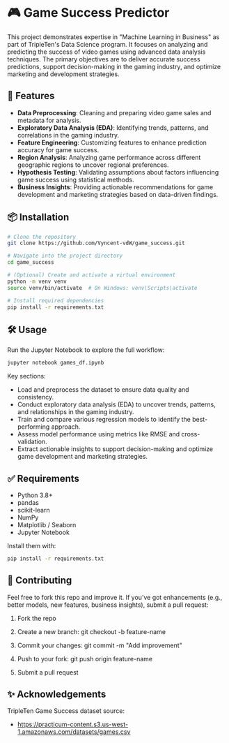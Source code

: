 # 🎮 Game Success Predictor
This project demonstrates expertise in "Machine Learning in Business" as part of TripleTen's Data Science program. It focuses on analyzing and predicting the success of video games using advanced data analysis techniques. The primary objectives are to deliver accurate success predictions, support decision-making in the gaming industry, and optimize marketing and development strategies.

## 🚀 Features
- **Data Preprocessing**: Cleaning and preparing video game sales and metadata for analysis.
- **Exploratory Data Analysis (EDA)**: Identifying trends, patterns, and correlations in the gaming industry.
- **Feature Engineering**: Customizing features to enhance prediction accuracy for game success.
- **Region Analysis**: Analyzing game performance across different geographic regions to uncover regional preferences.
- **Hypothesis Testing**: Validating assumptions about factors influencing game success using statistical methods.
- **Business Insights**: Providing actionable recommendations for game development and marketing strategies based on data-driven findings.

## 📦 Installation

```bash
# Clone the repository
git clone https://github.com/Vyncent-vdW/game_success.git

# Navigate into the project directory
cd game_success

# (Optional) Create and activate a virtual environment
python -m venv venv
source venv/bin/activate  # On Windows: venv\Scripts\activate

# Install required dependencies
pip install -r requirements.txt
```

## 🛠️ Usage
Run the Jupyter Notebook to explore the full workflow:

```bash
jupyter notebook games_df.ipynb
``` 

Key sections:

- Load and preprocess the dataset to ensure data quality and consistency.
- Conduct exploratory data analysis (EDA) to uncover trends, patterns, and relationships in the gaming industry.
- Train and compare various regression models to identify the best-performing approach.
- Assess model performance using metrics like RMSE and cross-validation.
- Extract actionable insights to support decision-making and optimize game development and marketing strategies.

## ✅ Requirements 
- Python 3.8+
- pandas
- scikit-learn
- NumPy
- Matplotlib / Seaborn
- Jupyter Notebook 

Install them with: 
```bash
pip install -r requirements.txt
``` 

## 🙋 Contributing
Feel free to fork this repo and improve it. If you’ve got enhancements (e.g., better models, new features, business insights), submit a pull request:

1. Fork the repo

2. Create a new branch: git checkout -b feature-name

3. Commit your changes: git commit -m "Add improvement"

4. Push to your fork: git push origin feature-name

5. Submit a pull request 

## ✨ Acknowledgements 
TripleTen Game Success dataset source: 

- https://practicum-content.s3.us-west-1.amazonaws.com/datasets/games.csv